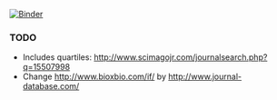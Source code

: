 [![Binder](http://mybinder.org/badge.svg)](http://mybinder.org/repo/restrepo/indicadores)

### TODO
* Includes quartiles: http://www.scimagojr.com/journalsearch.php?q=15507998
* Change http://www.bioxbio.com/if/ by http://www.journal-database.com/
